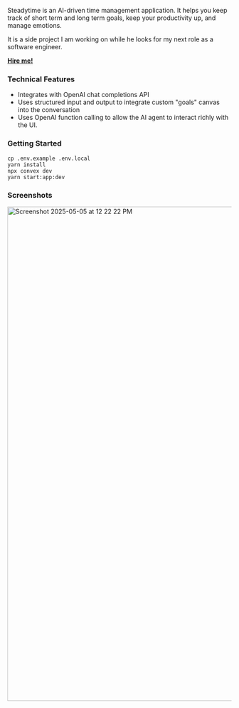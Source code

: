 Steadytime is an AI-driven time management application. It helps you keep track of short term and long term goals, keep your productivity up, and manage emotions.

It is a side project I am working on while he looks for my next role as a software engineer.

**[Hire me!](https://snowedin.net/)**

### Technical Features

 - Integrates with OpenAI chat completions API
 - Uses structured input and output to integrate custom "goals" canvas into the conversation
 - Uses OpenAI function calling to allow the AI agent to interact richly with the UI.

### Getting Started

```
cp .env.example .env.local
yarn install
npx convex dev
yarn start:app:dev
```

### Screenshots

<img width="1108" alt="Screenshot 2025-05-05 at 12 22 22 PM" src="https://github.com/user-attachments/assets/462fbac9-c682-4e85-9931-3027ccfc4b53" />
